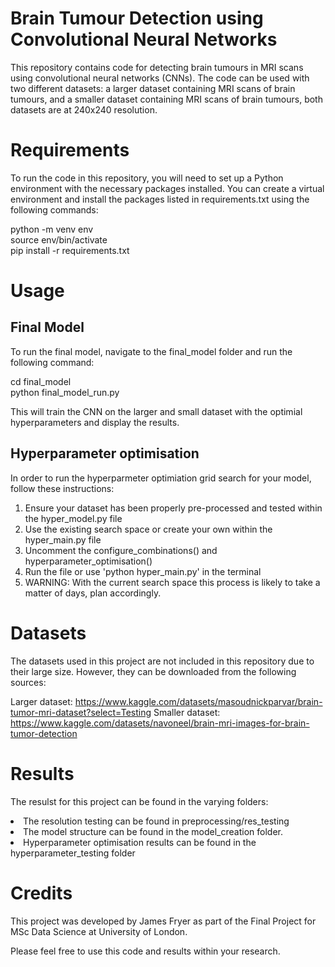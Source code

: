 # Brain Tumour Detection using Convolutional Neural Networks
This repository contains code for detecting brain tumours in MRI scans using convolutional neural networks (CNNs). The code can be used with two different datasets: a larger dataset containing MRI scans of brain tumours, and a smaller dataset containing MRI scans of brain tumours, both datasets are at 240x240 resolution.

# Requirements
To run the code in this repository, you will need to set up a Python environment with the necessary packages installed. You can create a virtual environment and install the packages listed in requirements.txt using the following commands:

python -m venv env <br>
source env/bin/activate <br>
pip install -r requirements.txt <br>

# Usage

## Final Model
To run the final model, navigate to the final_model folder and run the following command:

cd final_model <br>
python final_model_run.py

This will train the CNN on the larger and small dataset with the optimial hyperparameters and display the results.

## Hyperparameter optimisation
In order to run the hyperparmeter optimiation grid search for your model, follow these instructions:

1. Ensure your dataset has been properly pre-processed and tested within the hyper_model.py file <br>
2. Use the existing search space or create your own within the hyper_main.py file <br> 
3. Uncomment the configure_combinations() and hyperparameter_optimisation() <br>
4. Run the file or use 'python hyper_main.py' in the terminal <br>
5. WARNING: With the current search space this process is likely to take a matter of days, plan accordingly. <br>

# Datasets
The datasets used in this project are not included in this repository due to their large size. However, they can be downloaded from the following sources:

Larger dataset: https://www.kaggle.com/datasets/masoudnickparvar/brain-tumor-mri-dataset?select=Testing
Smaller dataset: https://www.kaggle.com/datasets/navoneel/brain-mri-images-for-brain-tumor-detection

# Results
The resulst for this project can be found in the varying folders:
<li> The resolution testing can be found in preprocessing/res_testing
<li> The model structure can be found in the model_creation folder.
<li> Hyperparameter optimisation results can be found in the hyperparameter_testing folder

# Credits
This project was developed by James Fryer as part of the Final Project for MSc Data Science at University of London.

Please feel free to use this code and results within your research.
